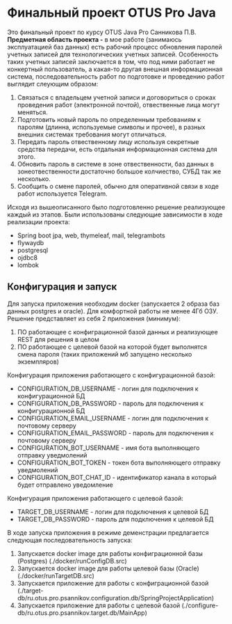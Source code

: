 # Финальный проект OTUS Pro Java
Это финальный проект по курсу OTUS Java Pro Санникова П.В.
**Предметная область проекта -** в мое работе (занимаюсь эксплуатацией баз данных) есть рабочий процесс обновления паролей учетных записей для технологических учетных записей. Особенность таких учетных записей заключается в том, что под ними работает не конкертный пользователь, а какая-то другая внешная информационная система, последовательность работ по подготовке и проведению работ выглядит слеующим образом:
1. Связаться с владельцем учетной записи и договориться о сроках проведения работ (электронной почтой), отвественные лица могут меняться.
2. Подготовить новый пароль по определенным требованиям к паролям (длинна, используемые символы и прочее), в разных внешних системах требования могут отличаться.
3. Передать пароль отвественному лицу используя секретные средства передачи, есть отдальная информационная система для этого.
4. Обновить пароль в системе в зоне отвественности, баз данных в зонеотвественности достаточно большое колчиество, СУБД так же несколько.
5. Сообщить о смене паролей, обычно для оперативной связи в ходе работ используется Telegram.

Исходя из вышеописанного было подготовленно решение  реализующее каждый из этапов. Были использованы следующие зависимости в ходе реализации проекта:
* Spring boot jpa, web, thymeleaf, mail, telegrambots
* flywaydb
* postgresql
* ojdbc8
* lombok
## Конфигурация и запуск
Для запуска приложения необходим docker (запускается 2 образа баз данных postgres и oracle). Для комфортной работы не менее 4Гб ОЗУ.
Решение представляет из себя 2 приложения (минимум):
1. ПО работающее с конфиграционной базой данных и реализующее REST для решения в целом
2. ПО работающее с целевой базой на которой будет выполнятся смена пароля (таких приложений мб запущено несколько экземпляров)

Конфигурация приложения работающего с конфигурационной базой:
* CONFIGURATION_DB_USERNAME - логин для подключения к конфигурационной БД
* CONFIGURATION_DB_PASSWORD - пароль для подключения к конфигурационной БД
* CONFIGURATION_EMAIL_USERNAME - логин для подключения к почтовому серверу
* CONFIGURATION_EMAIL_PASSWORD - пароль для подключения к почтовому серверу
* CONFIGURATION_BOT_USERNAME - имя бота выполняющего отправку уведмолений
* CONFIGURATION_BOT_TOKEN - токен бота выполняющего отправку уведмолений
* CONFIGURATION_BOT_CHAT_ID - идентификатор канала в который будет отправлено уведомление

Конфигурация приложения работающего с целевой базой:
* TARGET_DB_USERNAME - логин для подключения к целевой БД
* TARGET_DB_PASSWORD - пароль для подключения к целевой БД

В ходе запуска приложения в режиме деменстрации предлагается следующая последовательность запуска:
1. Запускается docker image для работы конфиграционной базы (Postgres) (./docker/runConfigDB.src)
2. Запускается docker image для работы целевой базы (Oracle) (./docker/runTargetDB.src)
3. Запускается приложение для работы с конфиграционной базой (./target-db/ru.otus.pro.psannikov.configuration.db/SpringProjectApplication)
4. Запускается приложение для работы с целевой базой (./configure-db/ru.otus.pro.psannikov.target.db/MainApp)
